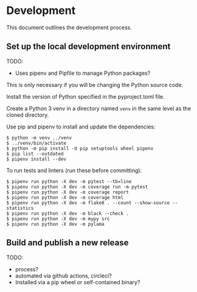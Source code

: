 # Development

This document outlines the development process.


## Set up the local development environment

TODO:
- Uses pipenv and Pipfile to manage Python packages?


This is only necessary if you will be changing the Python source code.

Install the version of Python specified in the pyproject.toml file.

Create a Python 3 venv in a directory named `venv` in the same level as the cloned directory.

Use pip and pipenv to install and update the dependencies:

    $ python -m venv ../venv
    $ ../venv/bin/activate
    $ python -m pip install -U pip setuptools wheel pipenv
    $ pip list --outdated
    $ pipenv install --dev

To run tests and linters (run these before committing):

    $ pipenv run python -X dev -m pytest --tb=line
    $ pipenv run python -X dev -m coverage run -m pytest
    $ pipenv run python -X dev -m coverage report
    $ pipenv run python -X dev -m coverage html
    $ pipenv run python -X dev -m flake8 . --count --show-source --statistics
    $ pipenv run python -X dev -m black --check .
    $ pipenv run python -X dev -m mypy src
    $ pipenv run python -X dev -m pylama

## Build and publish a new release

TODO:
- process?
- automated via github actions, circleci?
- Installed via a pip wheel or self-contained binary?
